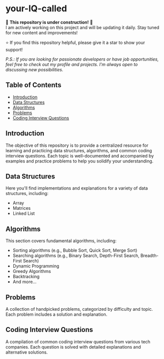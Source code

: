 # your-IQ-called

🚧 **This repository is under construction!** 🚧  
I am actively working on this project and will be updating it daily. Stay tuned for new content and improvements!

⭐ If you find this repository helpful, please give it a star to show your support!

*P.S.: If you are looking for passionate developers or have job opportunities, feel free to check out my profile and projects. I'm always open to discussing new possibilities.*


## Table of Contents

- [Introduction](#introduction)
- [Data Structures](#data-structures)
- [Algorithms](#algorithms)
- [Problems](#problems)
- [Coding Interview Questions](#coding-interview-questions)

## Introduction
The objective of this repository is to provide a centralized resource for learning and practicing data structures, algorithms, and common coding interview questions. Each topic is well-documented and accompanied by examples and practice problems to help you solidify your understanding.

## Data Structures
Here you'll find implementations and explanations for a variety of data structures, including:

- Array
- Matrices
- Linked List

## Algorithms
This section covers fundamental algorithms, including:

- Sorting algorithms (e.g., Bubble Sort, Quick Sort, Merge Sort)
- Searching algorithms (e.g., Binary Search, Depth-First Search, Breadth-First Search)
- Dynamic Programming
- Greedy Algorithms
- Backtracking
- And more...

## Problems
A collection of handpicked problems, categorized by difficulty and topic. Each problem includes a solution and explanation.

## Coding Interview Questions
A compilation of common coding interview questions from various tech companies. Each question is solved with detailed explanations and alternative solutions.
